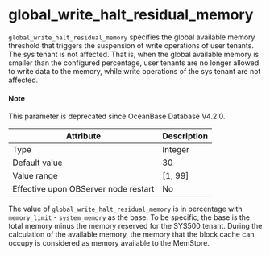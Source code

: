 # global_write_halt_residual_memory

`global_write_halt_residual_memory` specifies the global available memory threshold that triggers the suspension of write operations of user tenants. The sys tenant is not affected. That is, when the global available memory is smaller than the configured percentage, user tenants are no longer allowed to write data to the memory, while write operations of the sys tenant are not affected.

<main id="notice" type='explain'>
<h4>Note</h4>
<p>This parameter is deprecated since OceanBase Database V4.2.0. </p>
</main>

| **Attribute** | **Description** |
|------------------|-----------|
| Type | Integer |
| Default value | 30 |
| Value range | \[1, 99\] |
| Effective upon OBServer node restart | No |

The value of `global_write_halt_residual_memory` is in percentage with `memory_limit` - `system_memory` as the base. To be specific, the base is the total memory minus the memory reserved for the SYS500 tenant. During the calculation of the available memory, the memory that the block cache can occupy is considered as memory available to the MemStore.
